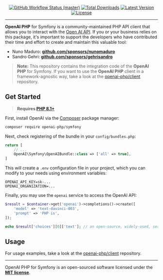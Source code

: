 <p align="center">
    <p align="center">
        <a href="https://github.com/openai-php/symfony/actions"><img alt="GitHub Workflow Status (master)" src="https://img.shields.io/github/actions/workflow/status/openai-php/symfony/tests.yml?branch=main&label=tests&style=round-square"></a>
        <a href="https://packagist.org/packages/openai-php/symfony"><img alt="Total Downloads" src="https://img.shields.io/packagist/dt/openai-php/symfony"></a>
        <a href="https://packagist.org/packages/openai-php/symfony"><img alt="Latest Version" src="https://img.shields.io/packagist/v/openai-php/symfony"></a>
        <a href="https://packagist.org/packages/openai-php/symfony"><img alt="License" src="https://img.shields.io/github/license/openai-php/symfony"></a>
    </p>
</p>

------
**OpenAI PHP** for Symfony is a community-maintained PHP API client that allows you to interact with the [Open AI API](https://beta.openai.com/docs/api-reference/introduction). If you or your business relies on this package, it's important to support the developers who have contributed their time and effort to create and maintain this valuable tool:

- Nuno Maduro: **[github.com/sponsors/nunomaduro](https://github.com/sponsors/nunomaduro)**
- Sandro Gehri: **[github.com/sponsors/gehrisandro](https://github.com/sponsors/gehrisandro)**

> **Note:** This repository contains the integration code of the **OpenAI PHP** for Symfony. If you want to use the **OpenAI PHP** client in a framework-agnostic way, take a look at the [openai-php/client](https://github.com/openai-php/client) repository.

## Get Started

> **Requires [PHP 8.1+](https://php.net/releases/)**

First, install OpenAI via the [Composer](https://getcomposer.org/) package manager:

```bash
composer require openai-php/symfony
```

Next, check registering of the bundle in your `config/bundles.php`:

```php
return [
    // ...
    OpenAI\Symfony\OpenAIBundle::class => ['all' => true],
]
```

This will create a `.env` configuration file in your project, which you can modify to your needs
using environment variables:

```env
OPENAI_API_KEY=sk-...
OPENAI_ORGANIZATION=...
```

Finally, you may use the `openai` service to access the OpenAI API:

```php
$result = $container->get('openai')->completions()->create([
    'model' => 'text-davinci-003',
    'prompt' => 'PHP is',
]);

echo $result['choices'][0]['text']; // an open-source, widely-used, server-side scripting language.
```

## Usage

For usage examples, take a look at the [openai-php/client](https://github.com/openai-php/client) repository.

---

OpenAI PHP for Symfony is an open-sourced software licensed under the **[MIT license](https://opensource.org/licenses/MIT)**.
